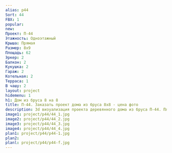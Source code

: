 ```yaml
---
alias: p44
Sort: 44
FBX: 1
popular: 
new: 
Проект: П-44
Этажность: Одноэтажный
Крыша: Прямая
Размер: 8х9
Площадь: 62
Эркер: 2
Балкон: 2
Кукушка: 2
Гараж: 2
Котельная: 2
Терраса: 1
В чашу: 2
layout: project
hidemenu: 1
h1: Дом из бруса 8 на 8
title: П-44. Заказать проект дома из бруса 8х8 - цена фото
description: 3d визуализация проекта деревянного дома из бруса П-44. Площадь 62 м2, размер 8х8. Вы можете внести любые изменения в проект.
image1: project/p44/44_1.jpg
image2: project/p44/44_2.jpg
image3: project/p44/44_3.jpg
image4: project/p44/44_4.jpg
plan1: project/p44/p44-1.jpg
plan2: 
planl: project/p44/p44-f.jpg
---
```

